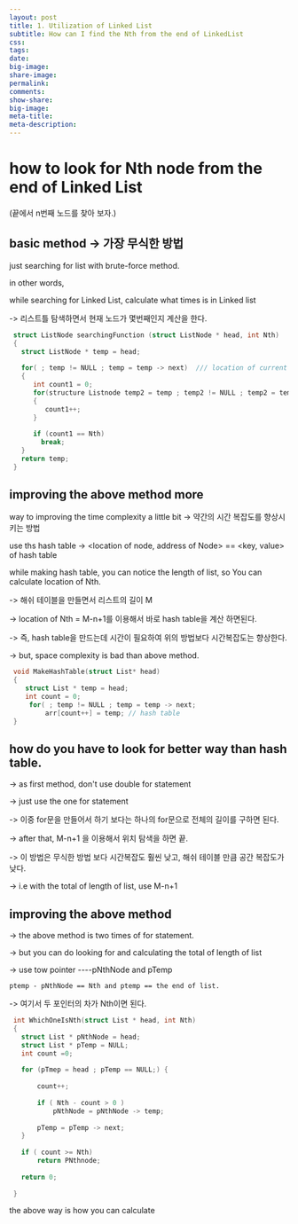 ```yaml
---
layout: post
title: 1. Utilization of Linked List
subtitle: How can I find the Nth from the end of LinkedList
css:
tags:
date:
big-image:
share-image:
permalink:
comments:
show-share:
big-image:
meta-title:
meta-description:
---
```


# how to look for Nth node from the end of Linked List 
(끝에서 n번째 노드를 찾아 보자.)

## basic method -> 가장 무식한 방법

 just searching for list with brute-force method.
 
 in other words,
 
 while searching for Linked List, calculate what times is in Linked list
 
 -> 리스트틀 탐색하면서 현재 노드가 몇번째인지 계산을 한다. 

```c
 struct ListNode searchingFunction (struct ListNode * head, int Nth)
 {
   struct ListNode * temp = head;
   
   for( ; temp != NULL ; temp = temp -> next)  /// location of current list node 
   {
      int count1 = 0; 
      for(structure Listnode temp2 = temp ; temp2 != NULL ; temp2 = temp2 -> next) // calculate what times from the end of list
      {
         count1++;
      }
      
      if (count1 == Nth)
        break;
   }
   return temp;
 }
```

## improving the above method more

 way to improving the time complexity a little bit 
 -> 약간의  시간 복잡도를 향상시키는 방법
 
 use ths hash table -> <location of node, address of Node> == <key, value> of hash table 
 
 while making hash table, you can notice the length of list, so You can calculate location of Nth.
 
 -> 해쉬 테이블을 만들면서 리스트의 길이 M 
 
 -> location of Nth = M-n+1를 이용해서 바로 hash table을 계산 하면된다. 
 
 -> 즉, hash table을 만드는데 시간이 필요하여 위의 방법보다 시간복잡도는 향상한다. 
 
 -> but, space complexity is bad than above method.

```c
 void MakeHashTable(struct List* head)
 {
    struct List * temp = head;
    int count = 0;
     for( ; temp != NULL ; temp = temp -> next;
         arr[count++] = temp; // hash table
 }
```
 
## how do you have to look for better way than hash table. 

  -> as first method, don't use double for statement
  
  -> just use the one for statement 
  
  -> 이중 for문을 만들어서 하기 보다는 하나의 for문으로 전체의 길이를 구하면 된다. 
  
  -> after that, M-n+1 을 이용해서 위치 탐색을 하면 끝.
  
  -> 이 방법은 무식한 방법 보다 시간복잡도 훨씬 낮고, 해쉬 테이블 만큼 공간 복잡도가 낮다. 
  
  -> i.e with the total of length of list, use M-n+1 
  
## improving the above method

  -> the above method is two times of for statement.
  
  -> but you can do looking for and calculating the total of length of list 
  
  -> use tow pointer ----pNthNode and pTemp 
  
    ptemp - pNthNode == Nth and ptemp == the end of list.
    
   -> 여기서 두 포인터의 차가 Nth이면 된다. 
 
```c
 int WhichOneIsNth(struct List * head, int Nth)
 {
   struct List * pNthNode = head;
   struct List * pTemp = NULL;
   int count =0;
   
   for (pTmep = head ; pTemp == NULL;) {
       
       count++;
       
       if ( Nth - count > 0 )
           pNthNode = pNthNode -> temp;
           
       pTemp = pTemp -> next;
   }
   
   if ( count >= Nth)
       return PNthnode;
   
   return 0;
   
 }
```

 the above way is how you can calculate 
